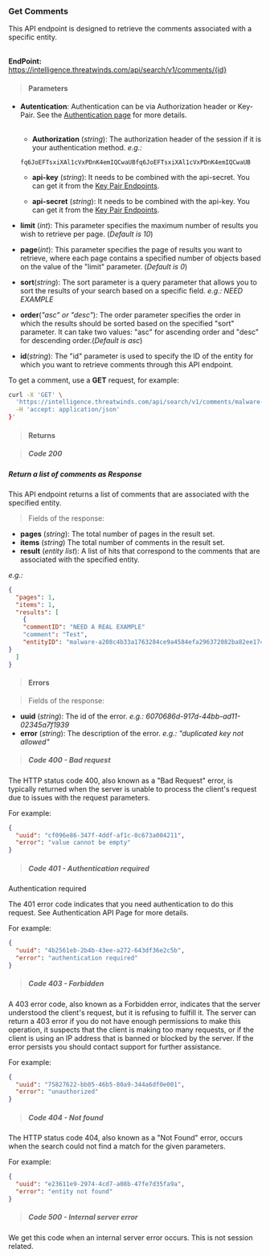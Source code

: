 <h3 id="createSession">Get Comments</h3>
This API endpoint is designed to retrieve the comments associated with a specific entity.
<br><br>

**EndPoint:** <https://intelligence.threatwinds.com/api/search/v1/comments/{id}>

> <h4> Parameters</h4>
  
* **Autentication**: Authentication can be via Authorization header or Key-Pair. See the [Authentication page](#) for more details.<br><br> 
  
   * **Authorization** (_string_): The authorization header of the session if it is your authentication method. _e.g.:_

    ```
    fq6JoEFTsxiXAl1cVxPDnK4emIQCwaUBfq6JoEFTsxiXAl1cVxPDnK4emIQCwaUB
    ```

  * **api-key** (_string_): It needs to be combined with the api-secret. You can get it from the [Key Pair Endpoints](#).

  * **api-secret** (_string_): It needs to be combined with the api-key. You can get it from the [Key Pair Endpoints](#).

* **limit** (_int_): This parameter specifies the maximum number of results you wish to retrieve per page. (_Default is 10_)
  
* **page**(_int_): This parameter specifies the page of results you want to retrieve, where each page contains a specified number of objects based on the value of the "limit" parameter. (_Default is 0_)

* **sort**(_string_): The sort parameter is a query parameter that allows you to sort the results of your search based on a specific field. _e.g.: NEED EXAMPLE_ <br>
* **order**(_"asc" or "desc"_): The order parameter specifies the order in which the results should be sorted based on the specified "sort" parameter. It can take two values: "asc" for ascending order and "desc" for descending order.(_Default is asc_)

* **id**(_string_): The "id" parameter is used to specify the ID of the entity for which you want to retrieve comments through this API endpoint.



To get a comment, use a **GET**</span> request, for example:

```bash
curl -X 'GET' \
  'https://intelligence.threatwinds.com/api/search/v1/comments/malware-a208c4b33a1763284ce9a4584efa296372082ba82ee174597092f972767de163' \
  -H 'accept: application/json'
}'
```

><h4>Returns</h4>

> <h5>Code 200</h5>

<h5>Return a list of comments as Response</h5>

This API endpoint returns a list of comments that are associated with the specified entity.

>Fields of the response:

* **pages** (_string_):  The total number of pages in the result set.<br>
* **items** (_string_) The total number of comments in the result set.
* **result** (_entity list_):  A list of hits that correspond to the comments that are associated with the specified entity.

_e.g.:_
```json
{
  "pages": 1,
  "items": 1,
  "results": [
    {
    "commentID": "NEED A REAL EXAMPLE"
    "comment": "Test",
    "entityID": "malware-a208c4b33a1763284ce9a4584efa296372082ba82ee174597092f972767de163"
}
  ]
}
```

><h4>Errors</h4>

>Fields of the response:

* **uuid** (_string_): The id of the error. _e.g.: 6070686d-917d-44bb-ad11-02345a7f1939_
* **error** (_string_): The description of the error. _e.g.: "duplicated key not allowed"_

> <h5> Code 400 - Bad request</h5>

The HTTP status code 400, also known as a "Bad Request" error, is typically returned when the server is unable to process the client's request due to issues with the request parameters.

For example:

```json
{
  "uuid": "cf096e86-347f-4ddf-af1c-0c673a004211",
  "error": "value cannot be empty"
}
```
> <h5> Code 401 - Authentication required
Authentication required</h5>

The 401 error code indicates that you need authentication to do this request. See <a> Authentication API Page</a> for more details.

For example:

```json
{
  "uuid": "4b2561eb-2b4b-43ee-a272-643df36e2c5b",
  "error": "authentication required"
}
```

> <h5> Code 403 - Forbidden</h5>
A 403 error code, also known as a Forbidden error, indicates that the server understood the client's request, but it is refusing to fulfill it. The server can return a 403 error if you do not have enough permissions to make this operation, it suspects that the client is making too many requests, or if the client is using an IP address that is banned or blocked by the server. If the error persists you should contact support for further assistance.

For example:
```json
{
  "uuid": "75827622-bb05-46b5-80a9-344a6df0e001",
  "error": "unauthorized"
}
```

> <h5> Code 404 - Not found</h5>

The HTTP status code 404, also known as a "Not Found" error, occurs when the search could not find a match for the given parameters.

For example:

```json
{
  "uuid": "e23611e9-2974-4cd7-a08b-47fe7d35fa9a",
  "error": "entity not found"
}
```
> <h5> Code 500 - Internal server error</h5>
We get this code when an internal server error occurs. This is not session related.